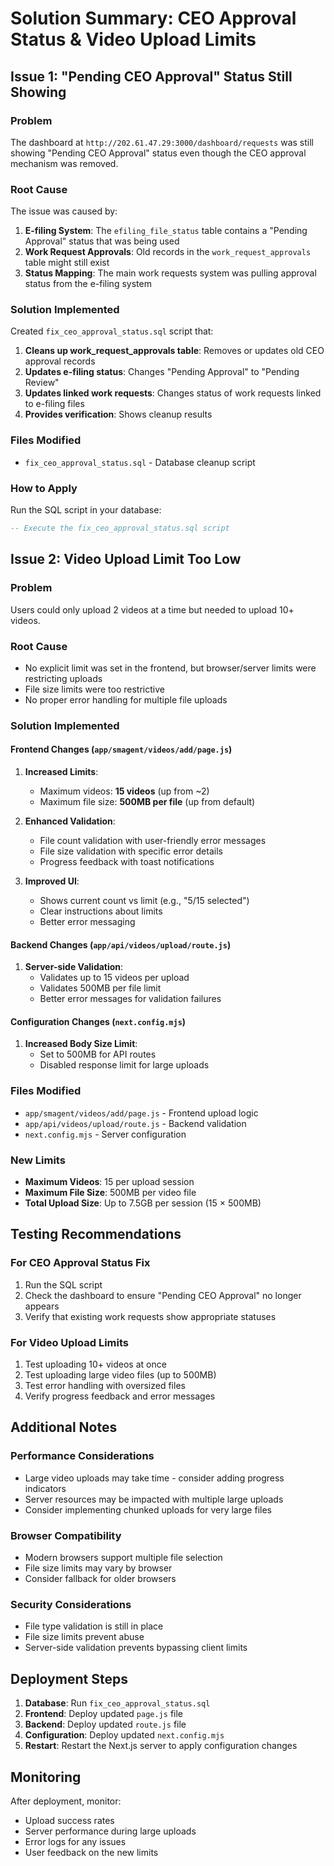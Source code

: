 # Solution Summary: CEO Approval Status & Video Upload Limits

## Issue 1: "Pending CEO Approval" Status Still Showing

### Problem
The dashboard at `http://202.61.47.29:3000/dashboard/requests` was still showing "Pending CEO Approval" status even though the CEO approval mechanism was removed.

### Root Cause
The issue was caused by:
1. **E-filing System**: The `efiling_file_status` table contains a "Pending Approval" status that was being used
2. **Work Request Approvals**: Old records in the `work_request_approvals` table might still exist
3. **Status Mapping**: The main work requests system was pulling approval status from the e-filing system

### Solution Implemented
Created `fix_ceo_approval_status.sql` script that:
1. **Cleans up work_request_approvals table**: Removes or updates old CEO approval records
2. **Updates e-filing status**: Changes "Pending Approval" to "Pending Review" 
3. **Updates linked work requests**: Changes status of work requests linked to e-filing files
4. **Provides verification**: Shows cleanup results

### Files Modified
- `fix_ceo_approval_status.sql` - Database cleanup script

### How to Apply
Run the SQL script in your database:
```sql
-- Execute the fix_ceo_approval_status.sql script
```

## Issue 2: Video Upload Limit Too Low

### Problem
Users could only upload 2 videos at a time but needed to upload 10+ videos.

### Root Cause
- No explicit limit was set in the frontend, but browser/server limits were restricting uploads
- File size limits were too restrictive
- No proper error handling for multiple file uploads

### Solution Implemented

#### Frontend Changes (`app/smagent/videos/add/page.js`)
1. **Increased Limits**:
   - Maximum videos: **15 videos** (up from ~2)
   - Maximum file size: **500MB per file** (up from default)
   
2. **Enhanced Validation**:
   - File count validation with user-friendly error messages
   - File size validation with specific error details
   - Progress feedback with toast notifications

3. **Improved UI**:
   - Shows current count vs limit (e.g., "5/15 selected")
   - Clear instructions about limits
   - Better error messaging

#### Backend Changes (`app/api/videos/upload/route.js`)
1. **Server-side Validation**:
   - Validates up to 15 videos per upload
   - Validates 500MB per file limit
   - Better error messages for validation failures

#### Configuration Changes (`next.config.mjs`)
1. **Increased Body Size Limit**:
   - Set to 500MB for API routes
   - Disabled response limit for large uploads

### Files Modified
- `app/smagent/videos/add/page.js` - Frontend upload logic
- `app/api/videos/upload/route.js` - Backend validation
- `next.config.mjs` - Server configuration

### New Limits
- **Maximum Videos**: 15 per upload session
- **Maximum File Size**: 500MB per video file
- **Total Upload Size**: Up to 7.5GB per session (15 × 500MB)

## Testing Recommendations

### For CEO Approval Status Fix
1. Run the SQL script
2. Check the dashboard to ensure "Pending CEO Approval" no longer appears
3. Verify that existing work requests show appropriate statuses

### For Video Upload Limits
1. Test uploading 10+ videos at once
2. Test uploading large video files (up to 500MB)
3. Test error handling with oversized files
4. Verify progress feedback and error messages

## Additional Notes

### Performance Considerations
- Large video uploads may take time - consider adding progress indicators
- Server resources may be impacted with multiple large uploads
- Consider implementing chunked uploads for very large files

### Browser Compatibility
- Modern browsers support multiple file selection
- File size limits may vary by browser
- Consider fallback for older browsers

### Security Considerations
- File type validation is still in place
- File size limits prevent abuse
- Server-side validation prevents bypassing client limits

## Deployment Steps

1. **Database**: Run `fix_ceo_approval_status.sql`
2. **Frontend**: Deploy updated `page.js` file
3. **Backend**: Deploy updated `route.js` file  
4. **Configuration**: Deploy updated `next.config.mjs`
5. **Restart**: Restart the Next.js server to apply configuration changes

## Monitoring

After deployment, monitor:
- Upload success rates
- Server performance during large uploads
- Error logs for any issues
- User feedback on the new limits
